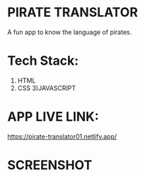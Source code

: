 # PIRATE TRANSLATOR
A fun app to know the language of pirates.

# Tech Stack:
1) HTML
2) CSS
3)JAVASCRIPT

# APP LIVE LINK:
https://pirate-translator01.netlify.app/

# SCREENSHOT

